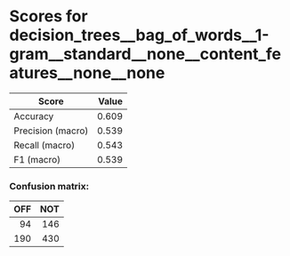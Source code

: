 # Scores for decision_trees__bag_of_words__1-gram__standard__none__content_features__none__none
|      Score      |Value|
|-----------------|----:|
|Accuracy         |0.609|
|Precision (macro)|0.539|
|Recall (macro)   |0.543|
|F1 (macro)       |0.539|

### Confusion matrix:
|OFF|NOT|
|--:|--:|
| 94|146|
|190|430|
